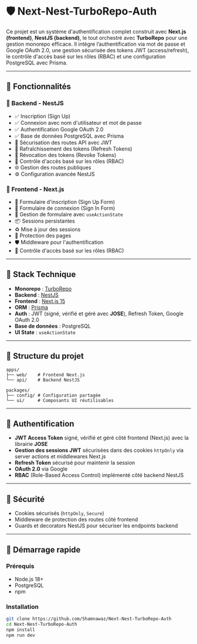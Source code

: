 # 🛡️ Next-Nest-TurboRepo-Auth

Ce projet est un système d'authentification complet construit avec **Next.js (frontend)**, **NestJS (backend)**, le tout orchestré avec **TurboRepo** pour une gestion monorepo efficace. Il intègre l’authentification via mot de passe et Google OAuth 2.0, une gestion sécurisée des tokens JWT (access/refresh), le contrôle d'accès basé sur les rôles (RBAC) et une configuration PostgreSQL avec Prisma.

---

## 🚀 Fonctionnalités

### 🔧 Backend - NestJS

- ✅ Inscription (Sign Up)
- ✅ Connexion avec nom d'utilisateur et mot de passe
- ✅ Authentification Google OAuth 2.0
- ✅ Base de données PostgreSQL avec Prisma
- 🔐 Sécurisation des routes API avec JWT
- 🔄 Rafraîchissement des tokens (Refresh Tokens)
- 🛑 Révocation des tokens (Revoke Tokens)
- 🔐 Contrôle d'accès basé sur les rôles (RBAC)
- 🌐 Gestion des routes publiques
- ⚙️ Configuration avancée NestJS

### 🎯 Frontend - Next.js

- 📝 Formulaire d'inscription (Sign Up Form)
- 🔑 Formulaire de connexion (Sign In Form)
- 🧠 Gestion de formulaire avec `useActionState`
- 📦 Sessions persistantes
- ♻️ Mise à jour des sessions
- 🔐 Protection des pages
- 🛡️ Middleware pour l'authentification
- 🔐 Contrôle d'accès basé sur les rôles (RBAC)

---

## 🧱 Stack Technique

- **Monorepo** : [TurboRepo](https://turbo.build/)
- **Backend** : [NestJS](https://nestjs.com/)
- **Frontend** : [Next.js 15](https://nextjs.org/)
- **ORM** : [Prisma](https://www.prisma.io/)
- **Auth** : JWT (signé, vérifié et géré avec **JOSE**), Refresh Token, Google OAuth 2.0
- **Base de données** : PostgreSQL
- **UI State** : `useActionState`

---

## 📁 Structure du projet

```plaintext
apps/
├── web/    # Frontend Next.js
└── api/    # Backend NestJS

packages/
├── config/ # Configuration partagée
└── ui/     # Composants UI réutilisables
```

---

## 🔐 Authentification

- **JWT Access Token** signé, vérifié et géré côté frontend (Next.js) avec la librairie **JOSE**
- **Gestion des sessions JWT** sécurisées dans des cookies `httpOnly` via server actions et middlewares Next.js
- **Refresh Token** sécurisé pour maintenir la session
- **OAuth 2.0** via Google
- **RBAC** (Role-Based Access Control) implémenté côté backend NestJS

---

## 🚦 Sécurité

- Cookies sécurisés (`httpOnly`, `Secure`)
- Middleware de protection des routes côté frontend
- Guards et decorators NestJS pour sécuriser les endpoints backend

---

## 🏁 Démarrage rapide

### Prérequis

- Node.js 18+
- PostgreSQL
- npm

### Installation

```bash
git clone https://github.com/Shamnawaz/Next-Nest-TurboRepo-Auth
cd Next-Nest-TurboRepo-Auth
npm install
npm run dev
```
